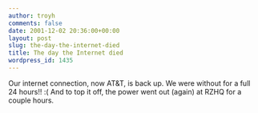 ```yaml
---
author: troyh
comments: false
date: 2001-12-02 20:36:00+00:00
layout: post
slug: the-day-the-internet-died
title: The day the Internet died
wordpress_id: 1435
---
```


Our internet connection, now AT&T, is back up. We were without  for a full 24 hours!! :(  And to top it off, the power went out (again) at RZHQ for a couple hours.
